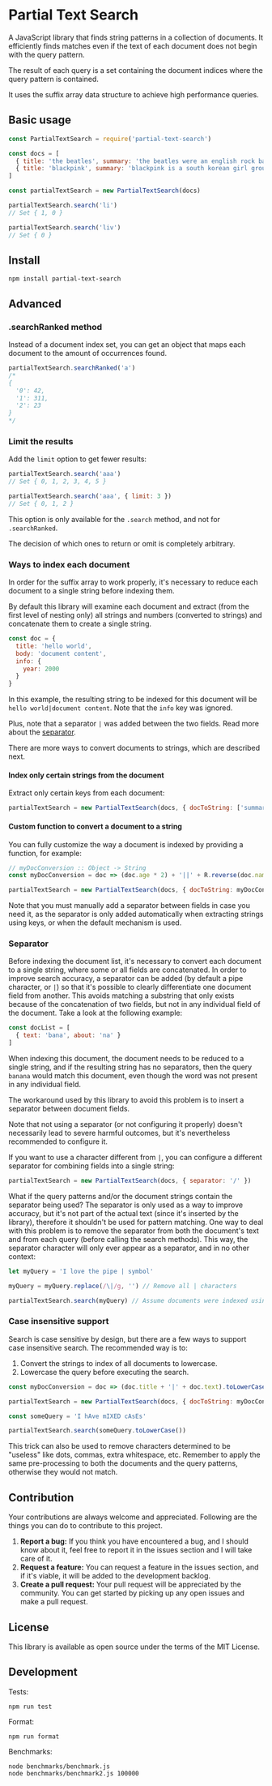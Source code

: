 # Partial Text Search

A JavaScript library that finds string patterns in a collection of documents. It efficiently finds matches even if the text of each document does not begin with the query pattern.

The result of each query is a set containing the document indices where the query pattern is contained.

It uses the suffix array data structure to achieve high performance queries.

## Basic usage

```javascript
const PartialTextSearch = require('partial-text-search')

const docs = [
  { title: 'the beatles', summary: 'the beatles were an english rock band formed in liverpool in 1960.' },
  { title: 'blackpink', summary: 'blackpink is a south korean girl group formed by yg entertainment, consisting of members jisoo, jennie, rose, and lisa.' }
]

const partialTextSearch = new PartialTextSearch(docs)

partialTextSearch.search('li')
// Set { 1, 0 }

partialTextSearch.search('liv')
// Set { 0 }
```

## Install

```
npm install partial-text-search
```

## Advanced

### .searchRanked method

Instead of a document index set, you can get an object that maps each document to the amount of occurrences found.

```javascript
partialTextSearch.searchRanked('a')
/*
{
  '0': 42,
  '1': 311,
  '2': 23
}
*/
```

### Limit the results

Add the `limit` option to get fewer results:

```javascript
partialTextSearch.search('aaa')
// Set { 0, 1, 2, 3, 4, 5 }

partialTextSearch.search('aaa', { limit: 3 })
// Set { 0, 1, 2 }
```

This option is only available for the `.search` method, and not for `.searchRanked`.

The decision of which ones to return or omit is completely arbitrary.

### Ways to index each document

In order for the suffix array to work properly, it's necessary to reduce each document to a single string before indexing them.

By default this library will examine each document and extract (from the first level of nesting only) all strings and numbers (converted to strings) and concatenate them to create a single string.

```javascript
const doc = {
  title: 'hello world',
  body: 'document content',
  info: {
    year: 2000
  }
}
```

In this example, the resulting string to be indexed for this document will be `hello world|document content`. Note that the `info` key was ignored.

Plus, note that a separator `|` was added between the two fields. Read more about the [separator](#separator).

There are more ways to convert documents to strings, which are described next.

#### Index only certain strings from the document

Extract only certain keys from each document:

```javascript
partialTextSearch = new PartialTextSearch(docs, { docToString: ['summary', 'another_key'] })
```

#### Custom function to convert a document to a string

You can fully customize the way a document is indexed by providing a function, for example:

```javascript
// myDocConversion :: Object -> String
const myDocConversion = doc => (doc.age * 2) + '||' + R.reverse(doc.name) + '||' + doc.surname

partialTextSearch = new PartialTextSearch(docs, { docToString: myDocConversion })
```

Note that you must manually add a separator between fields in case you need it, as the separator is only added automatically when extracting strings using keys, or when the default mechanism is used.

### Separator

Before indexing the document list, it's necessary to convert each document to a single string, where some or all fields are concatenated. In order to improve search accuracy, a separator can be added (by default a pipe character, or `|`) so that it's possible to clearly differentiate one document field from another. This avoids matching a substring that only exists because of the concatenation of two fields, but not in any individual field of the document. Take a look at the following example:

```javascript
const docList = [
  { text: 'bana', about: 'na' }
]
```

When indexing this document, the document needs to be reduced to a single string, and if the resulting string has no separators, then the query `banana` would match this document, even though the word was not present in any individual field.

The workaround used by this library to avoid this problem is to insert a separator between document fields.

Note that not using a separator (or not configuring it properly) doesn't necessarily lead to severe harmful outcomes, but it's nevertheless recommended to configure it.

If you want to use a character different from `|`, you can configure a different separator for combining fields into a single string:

```javascript
partialTextSearch = new PartialTextSearch(docs, { separator: '/' })
```

What if the query patterns and/or the document strings contain the separator being used? The separator is only used as a way to improve accuracy, but it's not part of the actual text (since it's inserted by the library), therefore it shouldn't be used for pattern matching. One way to deal with this problem is to remove the separator from both the document's text and from each query (before calling the search methods). This way, the separator character will only ever appear as a separator, and in no other context:

```javascript
let myQuery = 'I love the pipe | symbol'

myQuery = myQuery.replace(/\|/g, '') // Remove all | characters

partialTextSearch.search(myQuery) // Assume documents were indexed using the | separator
```

### Case insensitive support

Search is case sensitive by design, but there are a few ways to support case insensitive search. The recommended way is to:

1. Convert the strings to index of all documents to lowercase.
2. Lowercase the query before executing the search.

```javascript
const myDocConversion = doc => (doc.title + '|' + doc.text).toLowerCase()

partialTextSearch = new PartialTextSearch(docs, { docToString: myDocConversion })

const someQuery = 'I hAve mIXED cAsEs'

partialTextSearch.search(someQuery.toLowerCase())
```

This trick can also be used to remove characters determined to be "useless" like dots, commas, extra whitespace, etc. Remember to apply the same pre-processing to both the documents and the query patterns, otherwise they would not match.

## Contribution

Your contributions are always welcome and appreciated. Following are the things you can do to contribute to this project.

1. **Report a bug:** If you think you have encountered a bug, and I should know about it, feel free to report it in the issues section and I will take care of it.
2. **Request a feature:** You can request a feature in the issues section, and if it's viable, it will be added to the development backlog.
3. **Create a pull request:** Your pull request will be appreciated by the community. You can get started by picking up any open issues and make a pull request.

## License

This library is available as open source under the terms of the MIT License.

## Development

Tests:

```
npm run test
```

Format:

```
npm run format
```

Benchmarks:

```
node benchmarks/benchmark.js
node benchmarks/benchmark2.js 100000
```
